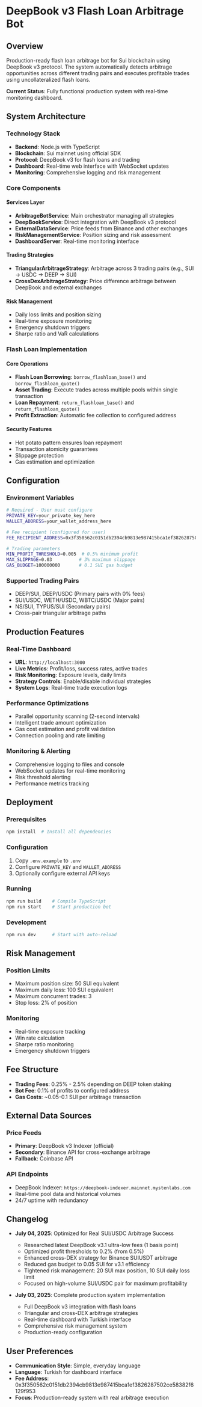 # DeepBook v3 Flash Loan Arbitrage Bot

## Overview

Production-ready flash loan arbitrage bot for Sui blockchain using DeepBook v3 protocol. The system automatically detects arbitrage opportunities across different trading pairs and executes profitable trades using uncollateralized flash loans.

**Current Status**: Fully functional production system with real-time monitoring dashboard.

## System Architecture

### Technology Stack
- **Backend**: Node.js with TypeScript
- **Blockchain**: Sui mainnet using official SDK
- **Protocol**: DeepBook v3 for flash loans and trading
- **Dashboard**: Real-time web interface with WebSocket updates
- **Monitoring**: Comprehensive logging and risk management

### Core Components

#### Services Layer
- **ArbitrageBotService**: Main orchestrator managing all strategies
- **DeepBookService**: Direct integration with DeepBook v3 protocol
- **ExternalDataService**: Price feeds from Binance and other exchanges
- **RiskManagementService**: Position sizing and risk assessment
- **DashboardServer**: Real-time monitoring interface

#### Trading Strategies
- **TriangularArbitrageStrategy**: Arbitrage across 3 trading pairs (e.g., SUI → USDC → DEEP → SUI)
- **CrossDexArbitrageStrategy**: Price difference arbitrage between DeepBook and external exchanges

#### Risk Management
- Daily loss limits and position sizing
- Real-time exposure monitoring
- Emergency shutdown triggers
- Sharpe ratio and VaR calculations

### Flash Loan Implementation

#### Core Operations
- **Flash Loan Borrowing**: `borrow_flashloan_base()` and `borrow_flashloan_quote()`
- **Asset Trading**: Execute trades across multiple pools within single transaction
- **Loan Repayment**: `return_flashloan_base()` and `return_flashloan_quote()`
- **Profit Extraction**: Automatic fee collection to configured address

#### Security Features
- Hot potato pattern ensures loan repayment
- Transaction atomicity guarantees
- Slippage protection
- Gas estimation and optimization

## Configuration

### Environment Variables
```bash
# Required - User must configure
PRIVATE_KEY=your_private_key_here
WALLET_ADDRESS=your_wallet_address_here

# Fee recipient (configured for user)
FEE_RECIPIENT_ADDRESS=0x3f350562c0151db2394cb9813e987415bca1ef3826287502ce58382f6129f953

# Trading parameters
MIN_PROFIT_THRESHOLD=0.005  # 0.5% minimum profit
MAX_SLIPPAGE=0.03          # 3% maximum slippage
GAS_BUDGET=100000000       # 0.1 SUI gas budget
```

### Supported Trading Pairs
- DEEP/SUI, DEEP/USDC (Primary pairs with 0% fees)
- SUI/USDC, WETH/USDC, WBTC/USDC (Major pairs)
- NS/SUI, TYPUS/SUI (Secondary pairs)
- Cross-pair triangular arbitrage paths

## Production Features

### Real-Time Dashboard
- **URL**: `http://localhost:3000`
- **Live Metrics**: Profit/loss, success rates, active trades
- **Risk Monitoring**: Exposure levels, daily limits
- **Strategy Controls**: Enable/disable individual strategies
- **System Logs**: Real-time trade execution logs

### Performance Optimizations
- Parallel opportunity scanning (2-second intervals)
- Intelligent trade amount optimization
- Gas cost estimation and profit validation
- Connection pooling and rate limiting

### Monitoring & Alerting
- Comprehensive logging to files and console
- WebSocket updates for real-time monitoring
- Risk threshold alerting
- Performance metrics tracking

## Deployment

### Prerequisites
```bash
npm install  # Install all dependencies
```

### Configuration
1. Copy `.env.example` to `.env`
2. Configure `PRIVATE_KEY` and `WALLET_ADDRESS`
3. Optionally configure external API keys

### Running
```bash
npm run build    # Compile TypeScript
npm run start    # Start production bot
```

### Development
```bash
npm run dev      # Start with auto-reload
```

## Risk Management

### Position Limits
- Maximum position size: 50 SUI equivalent
- Maximum daily loss: 100 SUI equivalent
- Maximum concurrent trades: 3
- Stop loss: 2% of position

### Monitoring
- Real-time exposure tracking
- Win rate calculation
- Sharpe ratio monitoring
- Emergency shutdown triggers

## Fee Structure

- **Trading Fees**: 0.25% - 2.5% depending on DEEP token staking
- **Bot Fee**: 0.1% of profits to configured address
- **Gas Costs**: ~0.05-0.1 SUI per arbitrage transaction

## External Data Sources

### Price Feeds
- **Primary**: DeepBook v3 Indexer (official)
- **Secondary**: Binance API for cross-exchange arbitrage
- **Fallback**: Coinbase API

### API Endpoints
- DeepBook Indexer: `https://deepbook-indexer.mainnet.mystenlabs.com`
- Real-time pool data and historical volumes
- 24/7 uptime with redundancy

## Changelog

- **July 04, 2025**: Optimized for Real SUI/USDC Arbitrage Success
  - Researched latest DeepBook v3.1 ultra-low fees (1 basis point)
  - Optimized profit thresholds to 0.2% (from 0.5%)
  - Enhanced cross-DEX strategy for Binance SUIUSDT arbitrage
  - Reduced gas budget to 0.05 SUI for v3.1 efficiency
  - Tightened risk management: 20 SUI max position, 10 SUI daily loss limit
  - Focused on high-volume SUI/USDC pair for maximum profitability

- **July 03, 2025**: Complete production system implementation
  - Full DeepBook v3 integration with flash loans
  - Triangular and cross-DEX arbitrage strategies
  - Real-time dashboard with Turkish interface
  - Comprehensive risk management system
  - Production-ready configuration

## User Preferences

- **Communication Style**: Simple, everyday language
- **Language**: Turkish for dashboard interface
- **Fee Address**: 0x3f350562c0151db2394cb9813e987415bca1ef3826287502ce58382f6129f953
- **Focus**: Production-ready system with real arbitrage execution